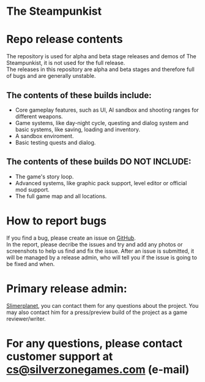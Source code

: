 # The Steampunkist

# Repo release contents
The repository is used for alpha and beta stage releases and demos of The Steampunkist, it is not used for the full release.
<br>
The releases in this repository are alpha and beta stages and therefore full of bugs and are generally unstable.
<br>
## The contents of these builds include:
 - Core gameplay features, such as UI, AI sandbox and shooting ranges for different weapons.
 - Game systems, like day-night cycle, questing and dialog system and basic systems, like saving, loading and inventory.
 - A sandbox enviroment.
 - Basic testing quests and dialog.

## The contents of these builds DO NOT INCLUDE:
 - The game's story loop.
 - Advanced systems, like graphic pack support, level editor or official mod support.
 - The full game map and all locations.

# How to report bugs
If you find a bug, please create an issue on [GitHub](https://github.som/Silverzonegames/Steampunk/issues).
<br>
In the report, please decribe the issues and try and add any photos or screenshots to help us find and fix the issue.
After an issue is submitted, it will be managed by a release admin, who will tell you if the issue is going to be fixed and when.

# Primary release admin:
[Slimerplanet](https://github.com/slimerplanet), you can contact them for any questions about the project. You may also contact him for a press/preview build of the project as a game reviewer/writer.


# For any questions, please contact customer support at [cs@silverzonegames.com](mailto:cs@silverzonegames.com) (e-mail)
